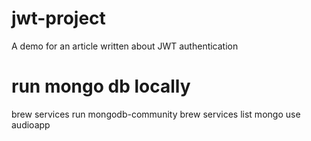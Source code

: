 # jwt-project

A demo for an article written about JWT authentication

# run mongo db locally

brew services run mongodb-community
brew services list
mongo
use audioapp
